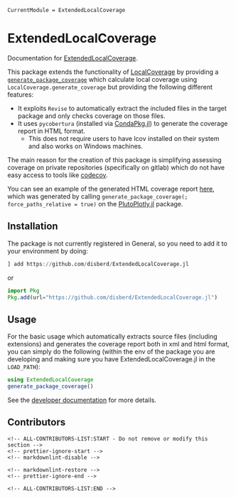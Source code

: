 ```@meta
CurrentModule = ExtendedLocalCoverage
```

# ExtendedLocalCoverage

Documentation for [ExtendedLocalCoverage](https://github.com/disberd/ExtendedLocalCoverage.jl).

This package extends the functionality of [LocalCoverage](https://github.com/JuliaCI/LocalCoverage.jl) by providing a [`generate_package_coverage`](@ref) which calculate local coverage using `LocalCoverage.generate_coverage` but providing the following different features:
- It exploits `Revise` to automatically extract the included files in the target package and only checks coverage on those files.
- It uses `pycobertura` (installed via [CondaPkg.jl](https://github.com/cjdoris/CondaPkg.jl)) to generate the coverage report in HTML format.
  - This does not require users to have lcov installed on their system and also works on Windows machines.

The main reason for the creation of this package is simplifying assessing coverage on private repositories (specifically on gitlab) which do not have easy access to tools like [codecov](https://about.codecov.io/).

You can see an example of the generated HTML coverage report [here](https://disberd.github.io/ExtendedLocalCoverage.jl/coverage_example/), which was generated by calling `generate_package_coverage(; force_paths_relative = true)` on the [PlutoPlotly.jl](https://github.com/JuliaPluto/PlutoPlotly.jl) package.


## Installation
The package is not currently registered in General, so you need to add it to your environment by doing:
```julia
] add https://github.com/disberd/ExtendedLocalCoverage.jl
```
or 
```julia
import Pkg
Pkg.add(url="https://github.com/disberd/ExtendedLocalCoverage.jl")
```

## Usage
For the basic usage which automatically extracts source files (including extensions) and generates the coverage report both in xml and html format, you can simply do the following (within the env of the package you are developing and making sure you have ExtendedLocalCoverage.jl in the `LOAD_PATH`):
```julia
using ExtendedLocalCoverage
generate_package_coverage()
```

See the [developer documentation](https://disberd.github.io/ExtendedLocalCoverage.jl/dev) for more details.

## Contributors

```@raw html
<!-- ALL-CONTRIBUTORS-LIST:START - Do not remove or modify this section -->
<!-- prettier-ignore-start -->
<!-- markdownlint-disable -->

<!-- markdownlint-restore -->
<!-- prettier-ignore-end -->

<!-- ALL-CONTRIBUTORS-LIST:END -->
```
